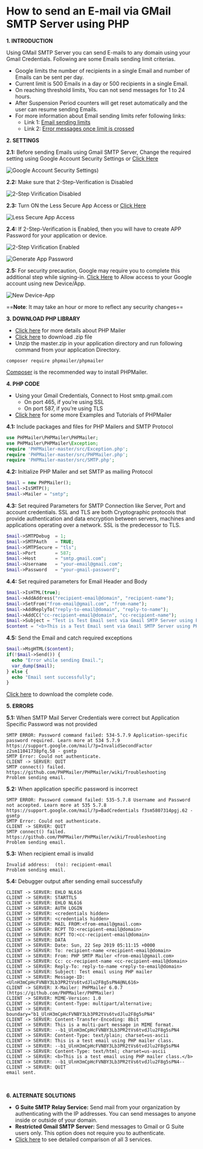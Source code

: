 # How to send an E-mail via GMail SMTP Server using PHP

**1. INTRODUCTION**

Using GMail SMTP Server you can send E-mails to any domain using your Gmail Credentials. Following are some Emails sending limit criterias.
+ Google limits the number of recipients in a single Email and number of Emails can be sent per day.
+ Current limit is 500 Emails in a day or 500 recipients in a single Email.
+ On reaching threshold limits, You can not send messages for 1 to 24 hours.
+ After Suspension Period counters will get reset automatically and the user can resume sending Emails.
+ For more information about Email sending limits refer following links:
  - Link 1: [Email sending limits](https://support.google.com/a/answer/166852)
  - Link 2: [Error messages once limit is crossed](https://support.google.com/mail/answer/22839)

**2. SETTINGS**

**2.1:** Before sending Emails using Gmail SMTP Server, Change the required setting using Google Account Security Settings or [Click Here](https://myaccount.google.com/security)

![Google Account Security Settings](https://i.imgur.com/6Hxmb2G.png))

**2.2:** Make sure that 2-Step-Verification is Disabled

![2-Step Virification Disabled](https://i.imgur.com/6Hxmb2G.png)

**2.3:** Turn ON the Less Secure App Access or [Click Here](https://myaccount.google.com/u/0/lesssecureapps)

![Less Secure App Access](https://i.imgur.com/hymkYJ6.png)

**2.4:** If 2-Step-Verification is Enabled, then you will have to create APP Password for your application or device.

![2-Step Virification Enabled](https://i.imgur.com/vcQYoGo.png)

![Generate App Password](https://i.imgur.com/LHfCxdH.png)

**2.5:** For security precaution, Google may require you to complete this additional step while signing-in. [Click Here](https://accounts.google.com/DisplayUnlockCaptcha) to Allow access to your Google account using new Device/App.

![New Device-App](https://i.imgur.com/mEGa22F.png)

==**Note**: It may take an hour or more to reflect any security changes==

**3. DOWNLOAD PHP LIBRARY**
+ [Click here](https://github.com/PHPMailer/PHPMailer/) for more details about PHP Mailer
+ [Click here](https://github.com/PHPMailer/PHPMailer/archive/master.zip) to download .zip file
+ Unzip the master.zip in your application directory and run following command from your application Directory.

```
composer require phpmailer/phpmailer
```
[Composer](https://getcomposer.org/) is the recommended way to install PHPMailer.

**4. PHP CODE**
+ Using your Gmail Credentials, Connect to Host smtp.gmail.com
  - On port 465, if you’re using SSL
  - On port 587, if you’re using TLS
+ [Click here](https://github.com/PHPMailer/PHPMailer/wiki/Tutorial) for some more Examples and Tutorials of PHPMailer


**4.1:** Include packages and files for PHP Mailers and SMTP Protocol
``` php
use PHPMailer\PHPMailer\PHPMailer;
use PHPMailer\PHPMailer\Exception;
require 'PHPMailer-master/src/Exception.php';
require 'PHPMailer-master/src/PHPMailer.php';
require 'PHPMailer-master/src/SMTP.php';
```

**4.2:** Initialize PHP Mailer and set SMTP as mailing Protocol 
``` php
$mail = new PHPMailer();
$mail->IsSMTP();
$mail->Mailer = "smtp";
```

**4.3:** Set required Parameters for SMTP Connection like Server, Port and account credentials. SSL and TLS are both Cryptographic protocols that provide authentication and data encryption between servers, machines and applications operating over a network. SSL is the predecessor to TLS.

``` php
$mail->SMTPDebug  = 1;  
$mail->SMTPAuth   = TRUE;
$mail->SMTPSecure = "tls";
$mail->Port       = 587;
$mail->Host       = "smtp.gmail.com";
$mail->Username   = "your-email@gmail.com";
$mail->Password   = "your-gmail-password";
```
**4.4:** Set required parameters for Email Header and Body
``` php
$mail->IsHTML(true);
$mail->AddAddress("recipient-email@domain", "recipient-name");
$mail->SetFrom("from-email@gmail.com", "from-name");
$mail->AddReplyTo("reply-to-email@domain", "reply-to-name");
$mail->AddCC("cc-recipient-email@domain", "cc-recipient-name");
$mail->Subject = "Test is Test Email sent via Gmail SMTP Server using PHP Mailer";
$content = "<b>This is a Test Email sent via Gmail SMTP Server using PHP mailer class.</b>";
```
**4.5:** Send the Email and catch required exceptions
``` php
$mail->MsgHTML($content); 
if(!$mail->Send()) {
  echo "Error while sending Email.";
  var_dump($mail);
} else {
  echo "Email sent successfully";
}
```
[Click here](https://github.com/gaurangmacharya/pepithon/blob/master/send-email-via-gmail-smtp-server-using-phpmailer.php) to download the complete code.

**5. ERRORS**

**5.1:** When SMTP Mail Server Credentials were correct but Application Specific Password was not provided
```
SMTP ERROR: Password command failed: 534-5.7.9 Application-specific password required. Learn more at 534 5.7.9  https://support.google.com/mail/?p=InvalidSecondFactor z2sm11041738pfq.58 - gsmtp
SMTP Error: Could not authenticate.
CLIENT -> SERVER: QUIT
SMTP connect() failed. https://github.com/PHPMailer/PHPMailer/wiki/Troubleshooting
Problem sending email.
```

**5.2:** When application specific password is incorrect
```
SMTP ERROR: Password command failed: 535-5.7.8 Username and Password not accepted. Learn more at 535 5.7.8  https://support.google.com/mail/?p=BadCredentials f3sm5807314pgj.62 - gsmtp
SMTP Error: Could not authenticate.
CLIENT -> SERVER: QUIT
SMTP connect() failed. https://github.com/PHPMailer/PHPMailer/wiki/Troubleshooting
Problem sending email.
```

**5.3:** When recipient email is invalid
```
Invalid address:  (to): recipient-email
Problem sending email.
```

**5.4:** Debugger output after sending email successfully
```
CLIENT -> SERVER: EHLO NL616
CLIENT -> SERVER: STARTTLS
CLIENT -> SERVER: EHLO NL616
CLIENT -> SERVER: AUTH LOGIN
CLIENT -> SERVER: <credentials hidden>
CLIENT -> SERVER: <credentials hidden>
CLIENT -> SERVER: MAIL FROM:<from-email@gmail.com>
CLIENT -> SERVER: RCPT TO:<recipient-email@domain>
CLIENT -> SERVER: RCPT TO:<cc-recipient-email@domain>
CLIENT -> SERVER: DATA
CLIENT -> SERVER: Date: Sun, 22 Sep 2019 05:11:15 +0000
CLIENT -> SERVER: To: recipient-name <recipient-email@domain>
CLIENT -> SERVER: From: PHP SMTP Mailer <from-email@gmail.com>
CLIENT -> SERVER: Cc: cc-recipient-name <cc-recipient-email@domain>
CLIENT -> SERVER: Reply-To: reply-to-name <reply-to-email@domain>
CLIENT -> SERVER: Subject: Test email using PHP mailer
CLIENT -> SERVER: Message-ID: <UlnH3mCpHcFVNBY3Lb3PR2tVs6tvdJlu2F8g5sPN4@NL616>
CLIENT -> SERVER: X-Mailer: PHPMailer 6.0.7 (https://github.com/PHPMailer/PHPMailer)
CLIENT -> SERVER: MIME-Version: 1.0
CLIENT -> SERVER: Content-Type: multipart/alternative;
CLIENT -> SERVER:  boundary="b1_UlnH3mCpHcFVNBY3Lb3PR2tVs6tvdJlu2F8g5sPN4"
CLIENT -> SERVER: Content-Transfer-Encoding: 8bit
CLIENT -> SERVER: This is a multi-part message in MIME format.
CLIENT -> SERVER: --b1_UlnH3mCpHcFVNBY3Lb3PR2tVs6tvdJlu2F8g5sPN4
CLIENT -> SERVER: Content-Type: text/plain; charset=us-ascii
CLIENT -> SERVER: This is a test email using PHP mailer class.
CLIENT -> SERVER: --b1_UlnH3mCpHcFVNBY3Lb3PR2tVs6tvdJlu2F8g5sPN4
CLIENT -> SERVER: Content-Type: text/html; charset=us-ascii
CLIENT -> SERVER: <b>This is a test email using PHP mailer class.</b>
CLIENT -> SERVER: --b1_UlnH3mCpHcFVNBY3Lb3PR2tVs6tvdJlu2F8g5sPN4--
CLIENT -> SERVER: QUIT
email sent.
```

<br>

**6. ALTERNATE SOLUTIONS**
+ **G Suite SMTP Relay Service:** Send mail from your organization by authenticating with the IP addresses. You can send messages to anyone inside or outside of your domain.
+ **Restricted Gmail SMTP Server:** Send messages to Gmail or G Suite users only. This option does not require you to authenticate.
+ [Click here](https://support.google.com/a/answer/176600) to see detailed comparison of all 3 services.
